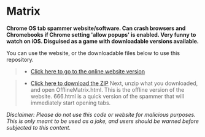 # Matrix
**Chrome OS tab spammer website/software. Can crash browsers and Chromebooks if Chrome setting 'allow popups' is enabled. Very funny to watch on iOS. Disguised as a game with downloadable versions available.**

You can use the website, or the downloadable files below to use this repository.
> - [Click here to go to the online website version](https://182exe.github.io/matrix)

> - [Click here to download the ZIP](https://github.com/182exe/matrix/archive/refs/heads/main.zip) 
> Next, unzip what you downloaded, and open OfflineMatrix.html. This is the offline version of the website. 666.html is a quick version of the spammer that will immediately start opening tabs.

*Disclaimer: Please do not use this code or website for malicious purposes. This is only meant to be used as a joke, and users should be warned before subjected to this content.*

